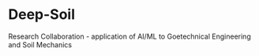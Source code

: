 # Deep-Soil
Research Collaboration - application of AI/ML to Goetechnical Engineering and Soil Mechanics
